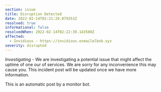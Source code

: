 ```yaml
---
section: issue
title: Disruption Detected
date: 2022-02-14T02:21:29.079353Z
resolved: true
informational: false
resolvedWhen: 2022-02-14T02:22:39.143580Z
affected:
  - Invidious - https://invidious.esmailelbob.xyz
severity: disrupted
---
```

*Investigating* - We are investigating a potential issue that might affect the uptime of one our of services. We are sorry for any inconvenience this may cause you. This incident post will be updated once we have more information.

This is an automatic post by a monitor bot.
        